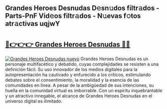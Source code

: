 ## Grandes Heroes Desnudas D𝚎sn𝚞dos filtr𝚊dos - Parts-PnF Vid𝚎os filtr𝚊dos - N𝚞evas f𝚘tos atr𝚊ctivas uqjwY

# <h2><a href="http://mb9plf.tromn.icu/?c=Grandes+Heroes+Desnudas">🔗👉👉👉 Grandes Heroes Desnudas 🔗🔗</a></h2>

[![Grandes Heroes Desnudas nuevo](https://i.imgur.com/pEAQMta.gif)](http://mb9plf.tromn.icu/?c=Grandes+Heroes+Desnudas)
Grandes Heroes Desnudas es un personaje multifacético y debatido, cuyas complejidades se resisten a una definición fácil.  Su uso innovador de los medios digitales para la autopresentación ha cautivado y enfurecido a los críticos, estimulando debates sobre el consentimiento, la moralidad y la esencia de las comunidades en línea. A pesar de la ambigüedad de sus intenciones, su huella en la comunidad virtual es imborrable. Con un espíritu inquebrantable y un atractivo innegable, el alcance de Grandes Heroes Desnudas en el universo digital es ilimitado.

